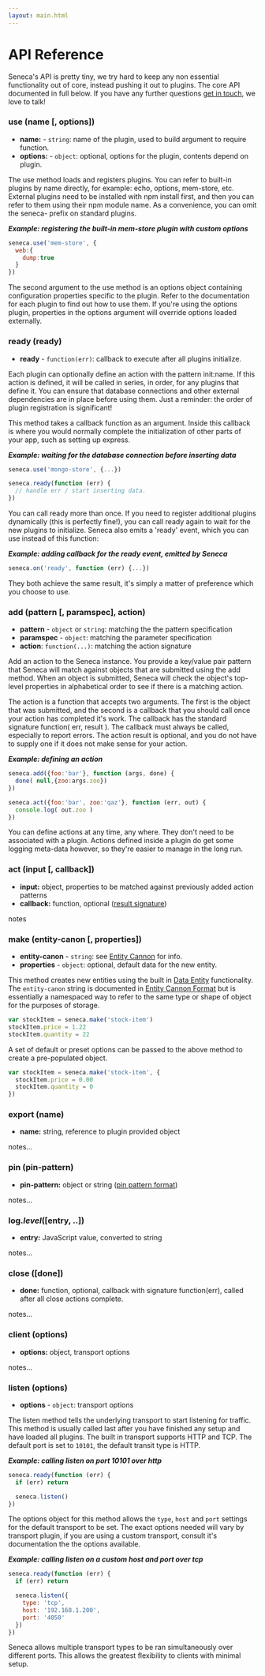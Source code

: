 ```yaml
---
layout: main.html
---
```


# API Reference
Seneca's API is pretty tiny, we try hard to keep any non essential functionality out of core, instead pushing it
out to plugins. The core API documented in full below. If you have any further questions [get in touch](), we
love to talk!

### use (name [, options])
- __name:__ - `string`: name of the plugin, used to build argument to require function.
- __options:__ - `object`: optional, options for the plugin, contents depend on plugin.

The use method loads and registers plugins. You can refer to built-in plugins by name directly, for example:
echo, options, mem-store, etc. External plugins need to be installed with npm install first, and then you can
refer to them using their npm module name. As a convenience, you can omit the seneca- prefix on standard plugins.

___Example: registering the built-in mem-store plugin with custom options___
``` js
seneca.use('mem-store', {
  web:{
    dump:true
  }
})
```

The second argument to the use method is an options object containing configuration properties specific to the plugin. Refer to the documentation for each plugin to find out how to use them. If you're using the options
plugin, properties in the options argument will override options loaded externally.

### ready (ready)
- __ready__ - `function(err)`: callback to execute after all plugins initialize.

Each plugin can optionally define an action with the pattern init:name. If this action is defined, it will be
called in series, in order, for any plugins that define it. You can ensure that database connections and other
external dependencies are in place before using them. Just a reminder: the order of plugin registration is
significant!

This method takes a callback function as an argument. Inside this callback is where you would normally complete
the initialization of other parts of your app, such as setting up express.

___Example: waiting for the database connection before inserting data___
``` js
seneca.use('mongo-store', {...})

seneca.ready(function (err) {
  // handle err / start inserting data.
})
```

You can call ready more than once. If you need to register additional plugins dynamically (this is perfectly
fine!), you can call ready again to wait for the new plugins to initialize. Seneca also emits a 'ready' event,
which you can use instead of this function:

___Example: adding callback for the ready event, emitted by Seneca___
``` js
seneca.on('ready', function (err) {...})
```

They both achieve the same result, it's simply a matter of preference which you choose to use.

### add (pattern [, paramspec], action)
- __pattern__ - `object` or `string`: matching the the pattern specification
- __paramspec__ - `object`: matching the parameter specification
- __action__: `function(...)`: matching the action signature

Add an action to the Seneca instance. You provide a key/value pair pattern that Seneca will match against objects
that are submitted using the add method. When an object is submitted, Seneca will check the object's top-level
properties in alphabetical order to see if there is a matching action.

The action is a function that accepts two arguments. The first is the object that was submitted, and the second
is a callback that you should call once your action has completed it's work. The callback has the standard
signature function( err, result ). The callback must always be called, especially to report errors. The action
result is optional, and you do not have to supply one if it does not make sense for your action.

___Example: defining an action___
``` js
seneca.add({foo:'bar'}, function (args, done) {
  done( null,{zoo:args.zoo})
})

seneca.act({foo:'bar', zoo:'qaz'}, function (err, out) {
  console.log( out.zoo )
})
```

You can define actions at any time, any where. They don't need to be associated with a plugin. Actions defined
inside a plugin do get some logging meta-data however, so they're easier to manage in the long run.

### act (input [, callback])
- __input:__ object, properties to be matched against previously added action patterns
- __callback:__ function, optional (<a href="desc-result-signature">result signature</a>)

notes

### make (entity-canon [, properties])
- __entity-canon__ - `string`: see [Entity Cannon](/entity-canon-format) for info.
- __properties__ - `object`: optional, default data for the new entity.

This method creates new entities using the built in [Data Entity]() functionality. The `entity-canon` string
is documented in [Entity Cannon Format]() but is essentially a namespaced way to refer to the same type or
shape of object for the purposes of storage.

```js
var stockItem = seneca.make('stock-item')
stockItem.price = 1.22
stockItem.quantity = 22
```

A set of default or preset options can be passed to the above method to create a pre-populated object.

```js
var stockItem = seneca.make('stock-item', {
  stockItem.price = 0.00  
  stockItem.quantity = 0
})

```

### export (name)
- __name:__ string, reference to plugin provided object

notes...

### pin (pin-pattern)
- __pin-pattern:__ object or string (<a href="desc-pin-pattern-format">pin pattern format</a>)

notes...

### log._level_([entry, ..])
- __entry:__ JavaScript value, converted to string

notes...

### close ([done])
- __done:__ function, optional, callback with signature function(err), called after all close actions complete.

notes...

### client (options)
- __options:__ object, transport options

notes...

### listen (options)
- __options__  - `object`: transport options

The listen method tells the underlying transport to start listening for traffic. This method is usually called last
after you have finished any setup and have loaded all plugins. The built in transport supports HTTP and TCP. The
default port is set to `10101`, the default transit type is HTTP.

___Example: calling listen on port 10101 over http___
```js
seneca.ready(function (err) {
  if (err) return

  seneca.listen()
})
```

The options object for this method allows the `type`, `host` and `port` settings for the default transport to be
set. The exact options needed will vary by transport plugin, if you are using a custom transport, consult it's
documentation the the options available.

___Example: calling listen on a custom host and port over tcp___
```js
seneca.ready(function (err) {
  if (err) return

  seneca.listen({
    type: 'tcp',
    host: '192.168.1.200',
    port: '4050'
  })
})
```

Seneca allows multiple transport types to be ran simultaneously over different ports. This allows the greatest
flexibility to clients with minimal setup.
